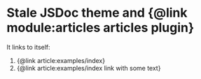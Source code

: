 # Stale JSDoc theme and {@link module:articles articles plugin}

It links to itself:

 1. {@link article:examples/index}
 2. {@link article:examples/index link with some text}
